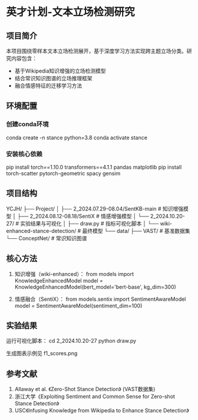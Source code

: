 # 英才计划-文本立场检测研究

## 项目简介

本项目围绕零样本文本立场检测展开，基于深度学习方法实现跨主题立场分类。研究内容包含：

- 基于Wikipedia知识增强的立场检测模型
- 结合常识知识图谱的立场推理框架
- 融合情感特征的迁移学习方法

## 环境配置
### 创建conda环境
conda create -n stance python=3.8
conda activate stance

### 安装核心依赖
pip install torch==1.10.0 transformers==4.1.1 pandas matplotlib
pip install torch-scatter pytorch-geometric spacy gensim

## 项目结构
YCJH/
├── Project/
│   ├── 2_2024.07.29-08.04/SentKB-main  # 知识增强模型
│   ├── 2_2024.08.12-08.18/SentiX       # 情感增强模型
│   └── 2_2024.10.20-27/                # 实验结果与可视化
│       ├── draw.py                      # 指标可视化脚本
│       └── wiki-enhanced-stance-detection/ # 最终模型
└── data/
    ├── VAST/                           # 基准数据集
    └── ConceptNet/                      # 常识知识图谱

## 核心方法

1. 知识增强（wiki-enhanced）：
from models import KnowledgeEnhancedModel
model = KnowledgeEnhancedModel(bert_model='bert-base', kg_dim=300)

2. 情感融合（SentiX）：
from models.sentix import SentimentAwareModel
model = SentimentAwareModel(sentiment_dim=100)

## 实验结果
运行可视化脚本：
cd 2_2024.10.20-27
python draw.py

生成图表示例见 f1_scores.png

## 参考文献
1. Allaway et al. 《Zero-Shot Stance Detection》 (VAST数据集)
2. 浙江大学《Exploiting Sentiment and Common Sense for Zero-shot Stance Detection》
3. USC《Infusing Knowledge from Wikipedia to Enhance Stance Detection》
